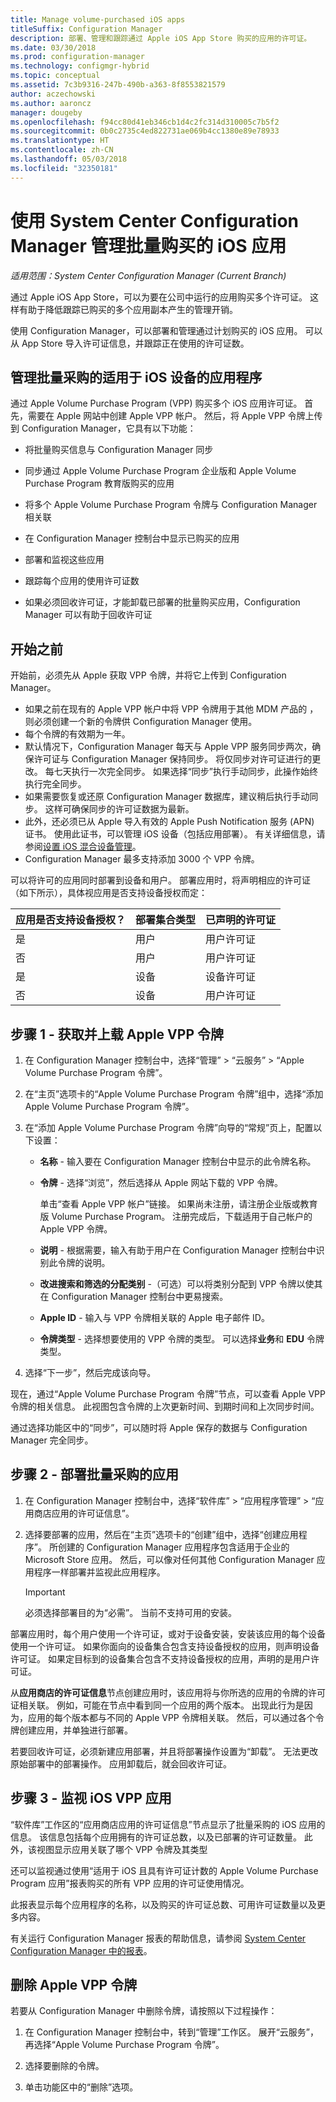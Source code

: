 ```yaml
---
title: Manage volume-purchased iOS apps
titleSuffix: Configuration Manager
description: 部署、管理和跟踪通过 Apple iOS App Store 购买的应用的许可证。
ms.date: 03/30/2018
ms.prod: configuration-manager
ms.technology: configmgr-hybrid
ms.topic: conceptual
ms.assetid: 7c3b9316-247b-490b-a363-8f8553821579
author: aczechowski
ms.author: aaroncz
manager: dougeby
ms.openlocfilehash: f94cc80d41eb346cb1d4c2fc314d310005c7b5f2
ms.sourcegitcommit: 0b0c2735c4ed822731ae069b4cc1380e89e78933
ms.translationtype: HT
ms.contentlocale: zh-CN
ms.lasthandoff: 05/03/2018
ms.locfileid: "32350181"
---
```

# <a name="manage-volume-purchased-ios-apps-with-system-center-configuration-manager"></a>使用 System Center Configuration Manager 管理批量购买的 iOS 应用

*适用范围：System Center Configuration Manager (Current Branch)*



 通过 Apple iOS App Store，可以为要在公司中运行的应用购买多个许可证。 这样有助于降低跟踪已购买的多个应用副本产生的管理开销。  

 使用 Configuration Manager，可以部署和管理通过计划购买的 iOS 应用。 可以从 App Store 导入许可证信息，并跟踪正在使用的许可证数。  



## <a name="manage-volume-purchased-apps-for-ios-devices"></a>管理批量采购的适用于 iOS 设备的应用程序  
 通过 Apple Volume Purchase Program (VPP) 购买多个 iOS 应用许可证。 首先，需要在 Apple 网站中创建 Apple VPP 帐户。 然后，将 Apple VPP 令牌上传到 Configuration Manager，它具有以下功能：  

-   将批量购买信息与 Configuration Manager 同步  
 
- 同步通过 Apple Volume Purchase Program 企业版和 Apple Volume Purchase Program 教育版购买的应用  

- 将多个 Apple Volume Purchase Program 令牌与 Configuration Manager 相关联  

-   在 Configuration Manager 控制台中显示已购买的应用  

-   部署和监视这些应用  

-   跟踪每个应用的使用许可证数   

-   如果必须回收许可证，才能卸载已部署的批量购买应用，Configuration Manager 可以有助于回收许可证  



## <a name="before-you-start"></a>开始之前  
 开始前，必须先从 Apple 获取 VPP 令牌，并将它上传到 Configuration Manager。  

-   如果之前在现有的 Apple VPP 帐户中将 VPP 令牌用于其他 MDM 产品的 ，则必须创建一个新的令牌供 Configuration Manager 使用。  
-   每个令牌的有效期为一年。  
-   默认情况下，Configuration Manager 每天与 Apple VPP 服务同步两次，确保许可证与 Configuration Manager 保持同步。 将仅同步对许可证进行的更改。 每七天执行一次完全同步。 如果选择“同步”执行手动同步，此操作始终执行完全同步。  
-   如果需要恢复或还原 Configuration Manager 数据库，建议稍后执行手动同步。 这样可确保同步的许可证数据为最新。  
-   此外，还必须已从 Apple 导入有效的 Apple Push Notification 服务 (APN) 证书。 使用此证书，可以管理 iOS 设备（包括应用部署）。 有关详细信息，请参阅[设置 iOS 混合设备管理](enroll-hybrid-ios-mac.md)。  
-   Configuration Manager 最多支持添加 3000 个 VPP 令牌。

可以将许可的应用同时部署到设备和用户。 部署应用时，将声明相应的许可证（如下所示），具体视应用是否支持设备授权而定：

|应用是否支持设备授权？|部署集合类型|已声明的许可证|
|---|---|---|
|是|用户|用户许可证|
|否|用户|用户许可证|
|是|设备|设备许可证|
|否|设备|用户许可证|



## <a name="step-1---to-get-and-upload-an-apple-vpp-token"></a>步骤 1 - 获取并上载 Apple VPP 令牌  

1.  在 Configuration Manager 控制台中，选择“管理” > “云服务” > “Apple Volume Purchase Program 令牌”。   

3.  在“主页”选项卡的“Apple Volume Purchase Program 令牌”组中，选择“添加 Apple Volume Purchase Program 令牌”。  

4.  在“添加 Apple Volume Purchase Program 令牌”向导的“常规”页上，配置以下设置：   

    -   **名称** - 输入要在 Configuration Manager 控制台中显示的此令牌名称。  

    -   **令牌** - 选择“浏览”，然后选择从 Apple 网站下载的 VPP 令牌。  

         单击“查看 Apple VPP 帐户”链接。 如果尚未注册，请注册企业版或教育版 Volume Purchase Program。 注册完成后，下载适用于自己帐户的 Apple VPP 令牌。  

    -   **说明** - 根据需要，输入有助于用户在 Configuration Manager 控制台中识别此令牌的说明。  

    -   **改进搜索和筛选的分配类别** -（可选）可以将类别分配到 VPP 令牌以使其在 Configuration Manager 控制台中更易搜索。  
    -   **Apple ID** - 输入与 VPP 令牌相关联的 Apple 电子邮件 ID。
    -   **令牌类型** - 选择想要使用的 VPP 令牌的类型。 可以选择**业务**和 **EDU** 令牌类型。

5.  选择“下一步”，然后完成该向导。  

现在，通过“Apple Volume Purchase Program 令牌”节点，可以查看 Apple VPP 令牌的相关信息。 此视图包含令牌的上次更新时间、到期时间和上次同步时间。

通过选择功能区中的“同步”，可以随时将 Apple 保存的数据与 Configuration Manager 完全同步。  



## <a name="step-2---deploy-a-volume-purchased-app"></a>步骤 2 - 部署批量采购的应用  

1.  在 Configuration Manager 控制台中，选择“软件库” > “应用程序管理” > “应用商店应用的许可证信息”。  

3.  选择要部署的应用，然后在“主页”选项卡的“创建”组中，选择“创建应用程序”。
所创建的 Configuration Manager 应用程序包含适用于企业的 Microsoft Store 应用。 然后，可以像对任何其他 Configuration Manager 应用程序一样部署并监视此应用程序。  

    > [!IMPORTANT]  
    > 必须选择部署目的为“必需”。 当前不支持可用的安装。

 部署应用时，每个用户使用一个许可证，或对于设备安装，安装该应用的每个设备使用一个许可证。 如果你面向的设备集合包含支持设备授权的应用，则声明设备许可证。 如果定目标到的设备集合包含不支持设备授权的应用，声明的是用户许可证。 

 从**应用商店的许可证信息**节点创建应用时，该应用将与你所选的应用的令牌的许可证相关联。 例如，可能在节点中看到同一个应用的两个版本。 出现此行为是因为，应用的每个版本都与不同的 Apple VPP 令牌相关联。 然后，可以通过各个令牌创建应用，并单独进行部署。

 若要回收许可证，必须新建应用部署，并且将部署操作设置为“卸载”。 无法更改原始部署中的部署操作。 应用卸载后，就会回收许可证。  



## <a name="step-3---monitor-ios-vpp-apps"></a>步骤 3 - 监视 iOS VPP 应用  
 “软件库”工作区的“应用商店应用的许可证信息”节点显示了批量采购的 iOS 应用的信息。 该信息包括每个应用拥有的许可证总数，以及已部署的许可证数量。 此外，该视图显示应用关联了哪个 VPP 令牌及其类型

 还可以监视通过使用“适用于 iOS 且具有许可证计数的 Apple Volume Purchase Program 应用”报表购买的所有 VPP 应用的许可证使用情况。  

 此报表显示每个应用程序的名称，以及购买的许可证总数、可用许可证数量以及更多内容。  

 有关运行 Configuration Manager 报表的帮助信息，请参阅 [System Center Configuration Manager 中的报表](../../core/servers/manage/reporting.md)。  



## <a name="delete-an-apple-vpp-token"></a>删除 Apple VPP 令牌  
<!--505268-->

若要从 Configuration Manager 中删除令牌，请按照以下过程操作：  

1. 在 Configuration Manager 控制台中，转到“管理”工作区。 展开“云服务”，再选择“Apple Volume Purchase Program 令牌”。  

2. 选择要删除的令牌。  

3. 单击功能区中的“删除”选项。  

